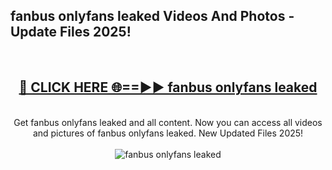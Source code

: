 <h2>fanbus onlyfans leaked Videos And Photos - Update Files 2025!</h2>
<br>
<div align="center">
<h2><a href="https://top-ai-tools.click/QrbHav" rel="nofollow">🔴 CLICK HERE 🌐==►► fanbus onlyfans leaked</a></h2>
<br>
Get fanbus onlyfans leaked and all content. Now you can access all videos and pictures of fanbus onlyfans leaked. New Updated Files 2025!
<br>
<br>
<a href="https://top-ai-tools.click/QrbHav" rel="nofollow" data-target="animated-image.originalLink"><img src="https://i.ibb.co.com/WyWwxjT/player-gif2.gif" alt="fanbus onlyfans leaked" style="max-width: 100%; display: inline-block;" data-target="animated-image.originalImage"></a>
</div>
<br>